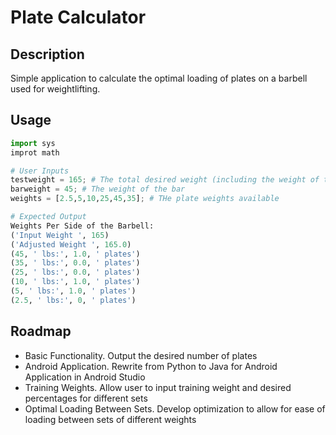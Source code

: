 # Plate Calculator

## Description
Simple application to calculate the optimal loading of plates on a barbell used for weightlifting. 

## Usage
```python
import sys
improt math

# User Inputs
testweight = 165; # The total desired weight (including the weight of the bar)
barweight = 45; # The weight of the bar
weights = [2.5,5,10,25,45,35]; # THe plate weights available
```

```python
# Expected Output
Weights Per Side of the Barbell:
('Input Weight ', 165)
('Adjusted Weight ', 165.0)
(45, ' lbs:', 1.0, ' plates')
(35, ' lbs:', 0.0, ' plates')
(25, ' lbs:', 0.0, ' plates')
(10, ' lbs:', 1.0, ' plates')
(5, ' lbs:', 1.0, ' plates')
(2.5, ' lbs:', 0, ' plates')
```

## Roadmap
* Basic Functionality. Output the desired number of plates 
* Android Application. Rewrite from Python to Java for Android Application in Android Studio
* Training Weights. Allow user to input training weight and desired percentages for different sets
* Optimal Loading Between Sets. Develop optimization to allow for ease of loading between sets of different weights
